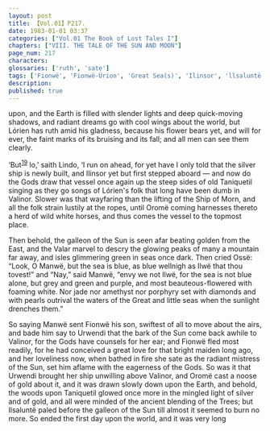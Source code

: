 ```yaml
---
layout: post
title: 【Vol.01】P217.
date: 1983-01-01 03:37
categories: ["Vol.01 The Book of Lost Tales I"]
chapters: ["VIII. THE TALE OF THE SUN AND MOON"]
page_num: 217
characters: 
glossaries: ['ruth', 'sate']
tags: ['Fionwë', 'Fionwë-Úrion', 'Great Sea(s)', 'Ilinsor', 'llsaluntë']
description: 
published: true
---
```


<p style="text-indent: 0;">
upon, and the Earth is filled with slender lights and deep quick-moving shadows, and radiant dreams go with cool wings about the world, but Lórien has ruth amid his gladness, because his flower bears yet, and will for ever, the faint marks of its bruising and its fall; and all men can see them clearly.
</p>

‘But<SUP>[19]({{site.baseurl}}/vol01-p220)</SUP> lo,’ saith Lindo, ‘I run on ahead, for yet have I only told that the silver ship is newly built, and Ilinsor yet but first stepped aboard — and now do the Gods draw that vessel once again up the steep sides of old Taniquetil singing as they go songs of Lórien's folk that long have been dumb in Valinor. Slower was that wayfaring than the lifting of the Ship of Morn, and all the folk strain lustily at the ropes, until Oromë coming harnesses thereto a herd of wild white horses, and thus comes the vessel to the topmost place.

Then behold, the galleon of the Sun is seen afar beating golden from the East, and the Valar marvel to descry the glowing peaks of many a mountain far away, and isles glimmering green in seas once dark. Then cried Ossë: “Look, O Manwë, but the sea is blue, as blue wellnigh as Ilwë that thou tovest!” and “Nay,” said Manwë, “envy we not Ilwë, for the sea is not blue alone, but grey and green and purple, and most beauteous-flowered with foaming white. Nor jade nor amethyst nor porphyry set with diamonds and with pearls outrival the waters of the Great and little seas when the sunlight drenches them.”

So saying Manwë sent Fionwë his son, swiftest of all to move about the airs, and bade him say to Urwendi that the bark of the Sun come back awhile to Valinor, for the Gods have counsels for her ear; and Fionwë fled most readily, for he had conceived a great love for that bright maiden long ago, and her loveliness now, when bathed in fire she sate as the radiant mistress of the Sun, set him aflame with the eagerness of the Gods. So was it that Urwendi brought her ship unwilling above Valinor, and Oromë cast a noose of gold about it, and it was drawn slowly down upon the Earth, and behold, the woods upon Taniquetil glowed once more in the mingled light of silver and of gold, and all were minded of the ancient blending of the Trees; but Ilsaluntë paled before the galleon of the Sun till almost it seemed to burn no more. So ended the first day upon the world, and it was very long


